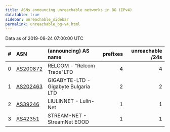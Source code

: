 ```yaml
---
title: ASNs announcing unreachable networks in BG (IPv4)
datatable: true
sidebar: unreachable_sidebar
permalink: unreachable_bg-v4.html
---
```


Data as of 2019-08-24 07:00:00 UTC


<div class="datatable-begin"></div>

|   # | ASN                                      | (announcing) AS name                 |   prefixes |   unreachable /24s |
|----:|:-----------------------------------------|:-------------------------------------|-----------:|-------------------:|
|   0 | [AS200872](unreachable_AS200872-v4.html) | RELCOM - "Relcom Trade"LTD           |          4 |                  4 |
|   1 | [AS202463](unreachable_AS202463-v4.html) | GIGABYTE-LTD - Gigabyte Bulgaria LTD |          2 |                  2 |
|   2 | [AS39246](unreachable_AS39246-v4.html)   | LIULINNET - Lulin-Net                |          1 |                  1 |
|   3 | [AS42351](unreachable_AS42351-v4.html)   | STREAM-NET - StreamNet EOOD          |          1 |                  1 |

<div class="datatable-end"></div>